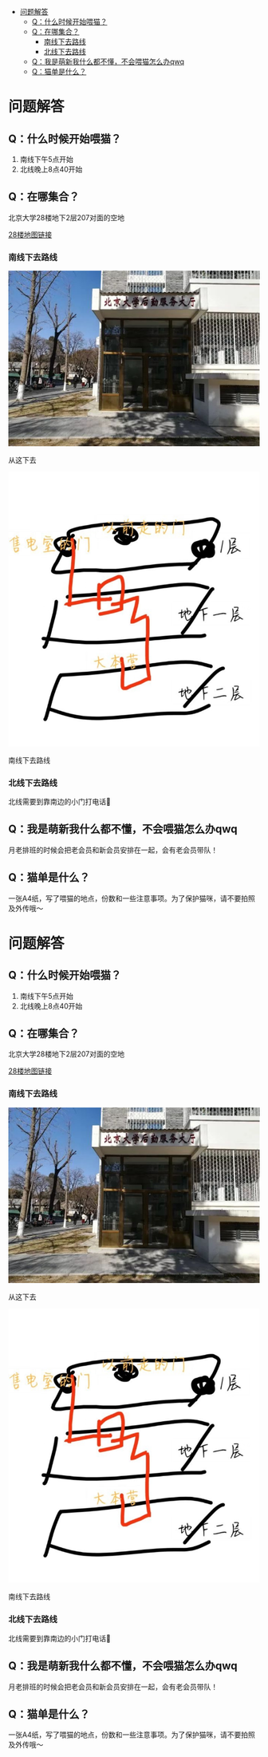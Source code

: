 - [ 问题解答](#head1)
  - [ Q：什么时候开始喂猫？](#head2)
  - [ Q：在哪集合？](#head3)
    - [ 南线下去路线](#head4)
    - [ 北线下去路线](#head5)
  - [ Q：我是萌新我什么都不懂，不会喂猫怎么办qwq](#head6)
  - [ Q：猫单是什么？](#head7)

# <span id="head1"> 问题解答</span>

## <span id="head2"> Q：什么时候开始喂猫？</span>

1. 南线下午5点开始
2. 北线晚上8点40开始

## <span id="head3"> Q：在哪集合？</span>

北京大学28楼地下2层207对面的空地

[28楼地图链接](https://gaode.com/search?id=B000A9O1VU&city=110108&geoobj=116.299975%7C39.988843%7C116.326439%7C40.002716&query_type=IDQ&query=北京大学28号楼&zoom=15.64)

### <span id="head4"> 南线下去路线</span>

<img src="/assets/img/下去位置.jpeg">

从这下去

<img src="/assets/img/下去路线.jpeg">

南线下去路线

### <span id="head5"> 北线下去路线</span>

北线需要到靠南边的小门打电话📲

## <span id="head6"> Q：我是萌新我什么都不懂，不会喂猫怎么办qwq</span>

月老排班的时候会把老会员和新会员安排在一起，会有老会员带队！

## <span id="head7"> Q：猫单是什么？</span>

一张A4纸，写了喂猫的地点，份数和一些注意事项。为了保护猫咪，请不要拍照及外传哦～

# 问题解答

## Q：什么时候开始喂猫？

1. 南线下午5点开始
2. 北线晚上8点40开始

## Q：在哪集合？

北京大学28楼地下2层207对面的空地

[28楼地图链接](https://gaode.com/search?id=B000A9O1VU&city=110108&geoobj=116.299975%7C39.988843%7C116.326439%7C40.002716&query_type=IDQ&query=北京大学28号楼&zoom=15.64)

### 南线下去路线

<img src="/assets/img/下去位置.jpeg">

从这下去

<img src="/assets/img/下去路线.jpeg">

南线下去路线

### 北线下去路线

北线需要到靠南边的小门打电话📲

## Q：我是萌新我什么都不懂，不会喂猫怎么办qwq

月老排班的时候会把老会员和新会员安排在一起，会有老会员带队！

## Q：猫单是什么？

一张A4纸，写了喂猫的地点，份数和一些注意事项。为了保护猫咪，请不要拍照及外传哦～